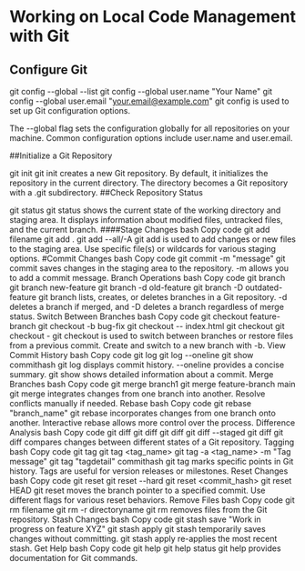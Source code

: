 # Working on Local Code Management with Git

## Configure Git

git config --global --list
git config --global user.name "Your Name"
git config --global user.email "your.email@example.com"
git config is used to set up Git configuration options.

The --global flag sets the configuration globally for all repositories on your machine.
Common configuration options include user.name and user.email.

##Initialize a Git Repository

git init
git init creates a new Git repository.
By default, it initializes the repository in the current directory.
The directory becomes a Git repository with a .git subdirectory.
##Check Repository Status

git status
git status shows the current state of the working directory and staging area.
It displays information about modified files, untracked files, and the current branch.
####Stage Changes
bash
Copy code
git add filename
git add .
git add --all/-A
git add is used to add changes or new files to the staging area.
Use specific file(s) or wildcards for various staging options.
#Commit Changes
bash
Copy code
git commit -m "message"
git commit saves changes in the staging area to the repository.
-m allows you to add a commit message.
Branch Operations
bash
Copy code
git branch
git branch new-feature
git branch -d old-feature
git branch -D outdated-feature
git branch lists, creates, or deletes branches in a Git repository.
-d deletes a branch if merged, and -D deletes a branch regardless of merge status.
Switch Between Branches
bash
Copy code
git checkout feature-branch
git checkout -b bug-fix
git checkout -- index.html
git checkout <hash value>
git checkout -
git checkout is used to switch between branches or restore files from a previous commit.
Create and switch to a new branch with -b.
View Commit History
bash
Copy code
git log
git log --oneline
git show commithash
git log displays commit history.
--oneline provides a concise summary.
git show shows detailed information about a commit.
Merge Branches
bash
Copy code
git merge branch1
git merge feature-branch main
git merge integrates changes from one branch into another.
Resolve conflicts manually if needed.
Rebase
bash
Copy code
git rebase "branch_name"
git rebase incorporates changes from one branch onto another.
Interactive rebase allows more control over the process.
Difference Analysis
bash
Copy code
git diff
git diff <commit>
git diff <commit1> <commit2>
git diff --staged
git diff <branch1> <branch2>
git diff compares changes between different states of a Git repository.
Tagging
bash
Copy code
git tag
git tag <tag_name>
git tag -a <tag_name> -m "Tag message"
git tag "tagdetail" commithash
git tag marks specific points in Git history.
Tags are useful for version releases or milestones.
Reset Changes
bash
Copy code
git reset
git reset --hard
git reset <commit_hash>
git reset HEAD <file>
git reset moves the branch pointer to a specified commit.
Use different flags for various reset behaviors.
Remove Files
bash
Copy code
git rm filename
git rm -r directoryname
git rm removes files from the Git repository.
Stash Changes
bash
Copy code
git stash save "Work in progress on feature XYZ"
git stash apply
git stash temporarily saves changes without committing.
git stash apply re-applies the most recent stash.
Get Help
bash
Copy code
git help
git help status
git help provides documentation for Git commands.
